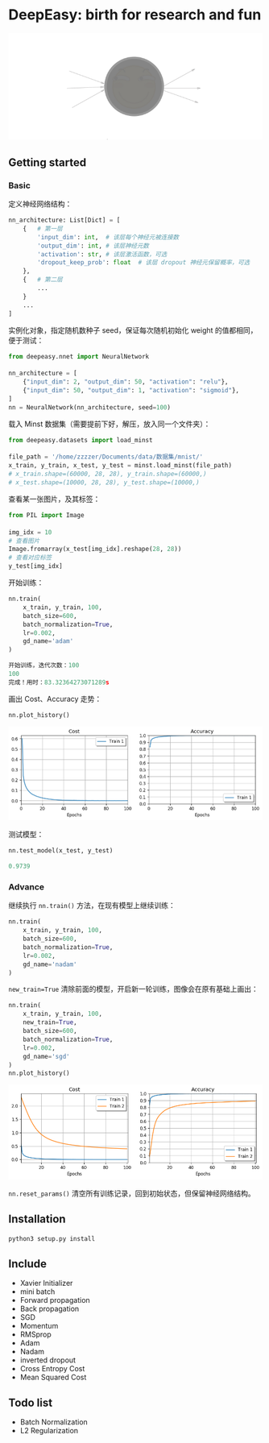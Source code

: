 # DeepEasy: birth for research and fun

![logo](./imgs/logo.png)

## Getting started

### Basic

定义神经网络结构：

```python
nn_architecture: List[Dict] = [
    {   # 第一层
        'input_dim': int,  # 该层每个神经元被连接数
        'output_dim': int, # 该层神经元数
        'activation': str, # 该层激活函数，可选
        'dropout_keep_prob': float  # 该层 dropout 神经元保留概率，可选
    },
    {   # 第二层
        ...
    }
    ...
]
```

实例化对象，指定随机数种子 seed，保证每次随机初始化 weight 的值都相同，便于测试：

```python
from deepeasy.nnet import NeuralNetwork

nn_architecture = [
    {"input_dim": 2, "output_dim": 50, "activation": "relu"},
    {"input_dim": 50, "output_dim": 1, "activation": "sigmoid"},
]
nn = NeuralNetwork(nn_architecture, seed=100)
```

载入 Minst 数据集（需要提前下好，解压，放入同一个文件夹）：

```python
from deepeasy.datasets import load_minst

file_path = '/home/zzzzer/Documents/data/数据集/mnist/'
x_train, y_train, x_test, y_test = minst.load_minst(file_path)
# x_train.shape=(60000, 28, 28), y_train.shape=(60000,)
# x_test.shape=(10000, 28, 28), y_test.shape=(10000,)
```

查看某一张图片，及其标签：

```python
from PIL import Image

img_idx = 10
# 查看图片
Image.fromarray(x_test[img_idx].reshape(28, 28))
# 查看对应标签
y_test[img_idx]
```

开始训练：
```python
nn.train(
    x_train, y_train, 100,
    batch_size=600, 
    batch_normalization=True,
    lr=0.002,
    gd_name='adam'
)
```

```python
开始训练，迭代次数：100
100
完成！用时：83.32364273071289s
```

画出 Cost、Accuracy 走势：

```python
nn.plot_history()
```

![img](./imgs/01.png)

测试模型：

```python
nn.test_model(x_test, y_test)
```

```python
0.9739
```

### Advance

继续执行 `nn.train()` 方法，在现有模型上继续训练：

```python
nn.train(
    x_train, y_train, 100,
    batch_size=600, 
    batch_normalization=True,
    lr=0.002,
    gd_name='nadam'
)
```

`new_train=True` 清除前面的模型，开启新一轮训练，图像会在原有基础上画出：

```python
nn.train(
    x_train, y_train, 100,
    new_train=True,
    batch_size=600, 
    batch_normalization=True,
    lr=0.002,
    gd_name='sgd'
)
nn.plot_history()
```

![img](./imgs/02.png)

`nn.reset_params()` 清空所有训练记录，回到初始状态，但保留神经网络结构。

## Installation

```python
python3 setup.py install
```

## Include

- Xavier Initializer
- mini batch
- Forward propagation
- Back propagation
- SGD
- Momentum
- RMSprop
- Adam
- Nadam
- inverted dropout
- Cross Entropy Cost
- Mean Squared Cost

## Todo list

- Batch Normalization
- L2 Regularization